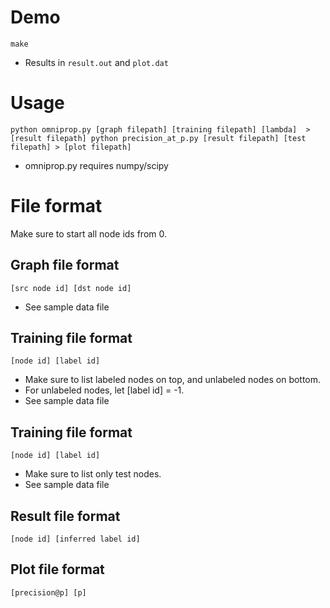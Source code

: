 # Demo

``
make
``

* Results in `result.out` and `plot.dat`

# Usage

``
python omniprop.py [graph filepath] [training filepath] [lambda]  > [result filepath]
python precision_at_p.py [result filepath] [test filepath] > [plot filepath]
``

* omniprop.py requires numpy/scipy

# File format

Make sure to start all node ids from 0.

## Graph file format

``
[src node id] [dst node id]
``

* See sample data file

## Training file format

``
[node id] [label id]
``

* Make sure to list labeled nodes on top, and unlabeled nodes on bottom.
* For unlabeled nodes, let [label id] = -1.
* See sample data file

## Training file format

``
[node id] [label id]
``

* Make sure to list only test nodes.
* See sample data file

## Result file format

``
[node id] [inferred label id]
``

## Plot file format

``
[precision@p] [p]
``
